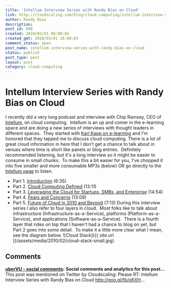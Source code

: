 ```yaml
---
title: 'Intellum Interview Series with Randy Bias on Cloud'
link: http://cloudscaling.com/blog/cloud-computing/intellum-interview-series-with-randy-bias-on-cloud/
author: Randy Bias
description: 
post_id: 948
created: 2010/03/01 08:00:03
created_gmt: 2010/03/01 16:00:03
comment_status: open
post_name: intellum-interview-series-with-randy-bias-on-cloud
status: publish
post_type: post
layout: post
category: cloud-computing
---
```


# Intellum Interview Series with Randy Bias on Cloud

I recently did a very long podcast and interview with Chip Ramsey, CEO of [Intellum](http://www.intellum.com/working.html), on cloud computing.  Intellum is an up and comer in the e-learning space and are doing a new series of interviews with thought leaders in different spaces.  They started with [Karl Kapp on e-learning](http://karlkapp.blogspot.com/2010/01/discussion-with-chip-ramsey-ceo-of.html) and I'm honored that they tapped me to discuss cloud computing. There is a lot of great cloud information in here that I don't get a chance to talk about in venues where time is short like panels or blog entries.  Definitely recommended listening, but it's a long interview so it might be easier to consume in small chunks.  To make this a bit easier for you, I've chopped it into five smaller and more consumable MP3s (below) OR go directly to the [Intellum page](http://www.intellum.com/working.html#tab3) to listen. 

  * Part 1. [Introduction](http://d2xyq36i1ecdst.cloudfront.net/podcasts/Chip_Ramsey_Intellum_Interview_Randy_Bias_Cloud_Computing_Pt1_Introduction.mp3) (6:35)
  * Part 2. [Cloud Computing Defined](http://d2xyq36i1ecdst.cloudfront.net/podcasts/Chip_Ramsey_Intellum_Interview_Randy_Bias_Cloud_Computing_Pt2_Cloud_Computing_Defined.mp3) (13:11)
  * Part 3. [Leveraging the Cloud for Startups, SMBs, and Enterprise](http://d2xyq36i1ecdst.cloudfront.net/podcasts/Chip_Ramsey_Intellum_Interview_Randy_Bias_Cloud_Computing_Pt3_Leveraging_the_Cloud_for_Startups_SMBs_and_Enterprise.mp3) (14:54)
  * Part 4. [Fears and Concerns](http://d2xyq36i1ecdst.cloudfront.net/podcasts/Chip_Ramsey_Intellum_Interview_Randy_Bias_Cloud_Computing_Pt4_Fears_and_Concerns.mp3) (13:09)
  * Part 5. [Future of Cloud in 2010 and Beyond](http://d2xyq36i1ecdst.cloudfront.net/podcasts/Chip_Ramsey_Intellum_Interview_Randy_Bias_Cloud_Computing_Pt5_Future_of_Cloud_in_2010_and_Beyond.mp3) (7:13)
During this interview series I also refer to four layers in cloud.  Most folks like to talk about infrastructure (Infrastructure-as-a-Service), platforms (Platform-as-a-Service), and applications (Software-as-a-Service).  There is a fourth layer that rides on top that I haven't had a chance to blog on yet, but Part 2 goes into some detail.  To make it a little more clear what I mean, see the diagram below. ![Cloud Stack]({{ site.url }}/assets/media/2010/02/cloud-stack-small.jpg)

## Comments

**[uberVU - social comments](#485 "2010-03-01 16:55:32"):** **Social comments and analytics for this post...** This post was mentioned on Twitter by Cloudscaling: Please RT: Intellum Interview Series with Randy Bias on Cloud http://goo.gl/fb/oKXH...

